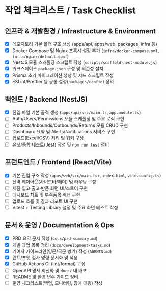 # 작업 체크리스트 / Task Checklist

## 인프라 & 개발환경 / Infrastructure & Environment

- [x] 레포지토리 기본 폴더 구조 생성 (apps/api, apps/web, packages, infra 등)
- [x] Docker Compose 및 Nginx 프록시 설정 추가 (`infra/docker-compose.yml`, `infra/nginx/default.conf`)
- [x] NestJS 모듈 스캐폴딩 스크립트 작성 (`scripts/scaffold-nest-module.js`)
- [x] 워크스페이스 `package.json` 구성 및 의존성 설치
- [x] Prisma 초기 마이그레이션 생성 및 시드 스크립트 작성
- [x] ESLint/Prettier 등 공통 설정(`packages/config`) 정의

## 백엔드 / Backend (NestJS)

- [x] 진입 파일 기본 골격 생성 (`apps/api/src/main.ts`, `app.module.ts`)
- [ ] Auth/Users/Permissions 모듈 스캐폴딩 및 주요 로직 구현
- [ ] Products/Inbounds/Outbounds/Returns 모듈 CRUD 구현
- [ ] Dashboard 요약 및 Alerts/Notifications 서비스 구현
- [ ] 업로드(Excel/CSV) 처리 및 워커 구성
- [ ] 유닛/통합 테스트(Jest) 작성 및 `npm run test` 정비

## 프런트엔드 / Frontend (React/Vite)

- [x] 기본 진입 구조 작성 (`apps/web/src/main.tsx`, `index.html`, `vite.config.ts`)
- [ ] 전역 레이아웃(사이드바/헤더) 및 라우팅 구성
- [ ] 제품·입고·출고·반품 화면 UI/스토어 구현
- [ ] 대시보드 차트 및 부족품목 배너 구현
- [ ] 업로드 흐름 및 결과 리포트 UI 구현
- [ ] Vitest + Testing Library 설정 및 주요 화면 테스트 작성

## 문서 & 운영 / Documentation & Ops

- [x] PRD 요약 문서 작성 (`docs/prd-summary.md`)
- [x] 개발 과업 목록 정리 (`docs/development-tasks.md`)
- [x] 기여자 가이드라인(영문/국문 병기) 작성 (`AGENTS.md`)
- [x] 린트/포맷 검사 명령 문서화 및 적용
- [x] GitHub Actions CI (lint/format) 구성
- [ ] OpenAPI 명세 최신화 및 `docs/` 내 배포
- [ ] README 및 환경 변수 가이드 정비
- [ ] 운영 체크리스트(백업, 모니터링, 장애 대응) 작성
